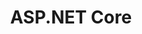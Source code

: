 ---
layout: category
title: ASP.NET Core
category: dotnet
permalink: /categories/dotnet/
breadcrumb: dotnet
---